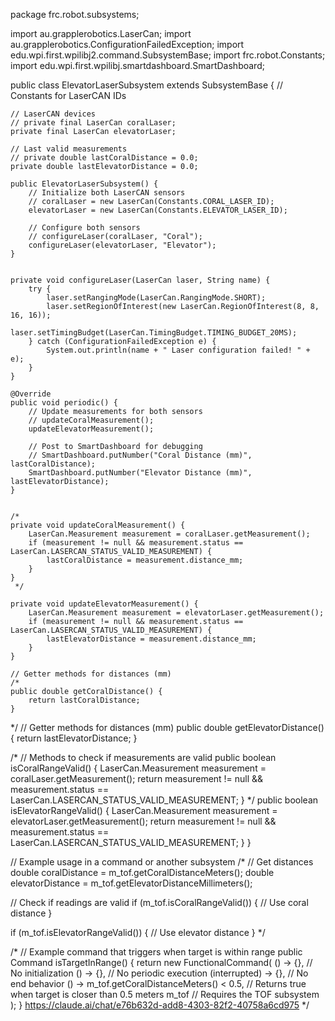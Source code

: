 package frc.robot.subsystems;

import au.grapplerobotics.LaserCan;
import au.grapplerobotics.ConfigurationFailedException;
import edu.wpi.first.wpilibj2.command.SubsystemBase;
import frc.robot.Constants;
import edu.wpi.first.wpilibj.smartdashboard.SmartDashboard;

public class ElevatorLaserSubsystem extends SubsystemBase {
    // Constants for LaserCAN IDs

    // LaserCAN devices
    // private final LaserCan coralLaser;
    private final LaserCan elevatorLaser;

    // Last valid measurements
    // private double lastCoralDistance = 0.0;
    private double lastElevatorDistance = 0.0;

    public ElevatorLaserSubsystem() {
        // Initialize both LaserCAN sensors
        // coralLaser = new LaserCan(Constants.CORAL_LASER_ID);
        elevatorLaser = new LaserCan(Constants.ELEVATOR_LASER_ID);

        // Configure both sensors
        // configureLaser(coralLaser, "Coral");
        configureLaser(elevatorLaser, "Elevator");
    }


    private void configureLaser(LaserCan laser, String name) {
        try {
            laser.setRangingMode(LaserCan.RangingMode.SHORT);
            laser.setRegionOfInterest(new LaserCan.RegionOfInterest(8, 8, 16, 16));
            laser.setTimingBudget(LaserCan.TimingBudget.TIMING_BUDGET_20MS);
        } catch (ConfigurationFailedException e) {
            System.out.println(name + " Laser configuration failed! " + e);
        }
    }

    @Override
    public void periodic() {
        // Update measurements for both sensors
        // updateCoralMeasurement();
        updateElevatorMeasurement();

        // Post to SmartDashboard for debugging
        // SmartDashboard.putNumber("Coral Distance (mm)", lastCoralDistance);
        SmartDashboard.putNumber("Elevator Distance (mm)", lastElevatorDistance);
    }


    /*
    private void updateCoralMeasurement() {
        LaserCan.Measurement measurement = coralLaser.getMeasurement();
        if (measurement != null && measurement.status == LaserCan.LASERCAN_STATUS_VALID_MEASUREMENT) {
            lastCoralDistance = measurement.distance_mm;
        }
    }
     */

    private void updateElevatorMeasurement() {
        LaserCan.Measurement measurement = elevatorLaser.getMeasurement();
        if (measurement != null && measurement.status == LaserCan.LASERCAN_STATUS_VALID_MEASUREMENT) {
            lastElevatorDistance = measurement.distance_mm;
        }
    }

    // Getter methods for distances (mm)
    /* 
    public double getCoralDistance() {
        return lastCoralDistance;
    }
*/
    // Getter methods for distances (mm)
    public double getElevatorDistance() {
        return lastElevatorDistance;
    }

    
  /*
    // Methods to check if measurements are valid
    public boolean isCoralRangeValid() {
        LaserCan.Measurement measurement = coralLaser.getMeasurement();
        return measurement != null && measurement.status == LaserCan.LASERCAN_STATUS_VALID_MEASUREMENT;
    }
 */
    public boolean isElevatorRangeValid() {
        LaserCan.Measurement measurement = elevatorLaser.getMeasurement();
        return measurement != null && measurement.status == LaserCan.LASERCAN_STATUS_VALID_MEASUREMENT;
    }
}

// Example usage in a command or another subsystem
/*
// Get distances
double coralDistance = m_tof.getCoralDistanceMeters();
double elevatorDistance = m_tof.getElevatorDistanceMillimeters();

// Check if readings are valid
if (m_tof.isCoralRangeValid()) {
    // Use coral distance
}

if (m_tof.isElevatorRangeValid()) {
    // Use elevator distance
}
 */


/* 
// Example command that triggers when target is within range
public Command isTargetInRange() {
    return new FunctionalCommand(
        () -> {}, // No initialization
        () -> {}, // No periodic execution
        (interrupted) -> {}, // No end behavior
        () -> m_tof.getCoralDistanceMeters() < 0.5, // Returns true when target is closer than 0.5 meters
        m_tof // Requires the TOF subsystem
    );
}
    https://claude.ai/chat/e76b632d-add8-4303-82f2-40758a6cd975
    */